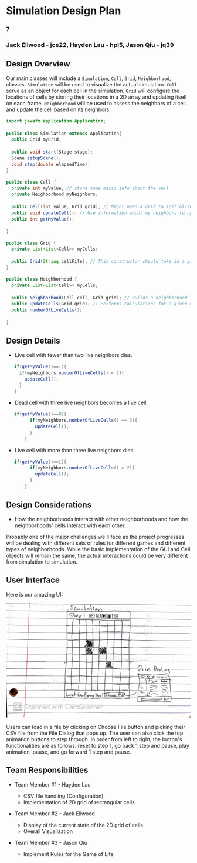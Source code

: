 # Simulation Design Plan
### 7
### Jack Ellwood - jce22, Hayden Lau - hpl5, Jason Qiu - jq39


## Design Overview

Our main classes will include a `Simulation`, `Cell`, `Grid`, `Neighborhood`, classes. `Simulation`
will be used to visualize the actual simulation.  `Cell` serve as an object for each cell in the
simulation. `Grid` will configure the locations of cells by storing their locations in a 2D array and
updating itself on each frame. `Neighborhood` will be used to assess the neighbors of a cell and update
the cell based on its neighbors.

```java
import javafx.application.Application;

public class Simulation extends Application{
  public Grid myGrid;

  public void start(Stage stage);
  Scene setupScene();
  void step(double elapsedTime);
}
```

```java
public class Cell {
  private int myValue; // store some basic info about the cell
  private Neighborhood myNeighbors;
  
  public Cell(int value, Grid grid); // Might need a grid to initialize its neighbors
  public void updateCell(); // Use information about my neighbors to update myself
  public int getMyValue();

}
```

```java
public class Grid {
  private List<List<Cell>> myCells;

  public Grid(String cellFile); // This constructor should take in a path to the csv file, doesn't necessarily have to be a String
}
```

```java
public class Neighborhood {
  private List<List<Cell>> myCells;

  public Neighborhood(Cell cell, Grid grid); // Builds a neighborhood for a given cell
  public updateCells(Grid grid); // Performs calculations for a given neighborhood and updates a grid
  public numberOfLiveCells();

}
```

## Design Details


 * Live cell with fewer than two live neighbors dies.
 ```java
    if(getMyValue()==1){
      if(myNeighbors.numberOfLiveCells() < 2){
        updateCell();
      }   
    }
 ```

* Dead cell with three live neighbors becomes a live cell.
 ```java
    if(getMyValue()==0){
          if(myNeighbors.numberOfLiveCells() == 3){
            updateCell();
          }   
        }
 ```

* Live cell with more than three live neighbors dies.
 ```java
    if(getMyValue()==1){
          if(myNeighbors.numberOfLiveCells() > 2){
            updateCell();
          }   
        }
 ```

## Design Considerations

* How the neighborhoods interact with other neighborhoods and how the neighborhoods' cells interact with each other.

 Probably one of the major challenges we'll face as the project progresses will be dealing with different
 sets of rules for different games and different types of neighborhoods.  While the basic implementation
 of the GUI and Cell objects will remain the same, the actual interactions could be very different
 from simulation to simulation.

## User Interface

Here is our amazing UI:

![sketch image](sketch_wireframe.jpg "UI Design")

Users can load in a file by clicking on Choose File button and picking their CSV file from the File
Dialog that pops up. The user can also click the top animation buttons to step through. In order from
left to right, the button's functionalities are as follows: reset to step 1, go back 1 step and pause, play
animation, pause, and go forward 1 step and pause.



## Team Responsibilities

 * Team Member #1 - Hayden Lau
    * CSV file handling (Configuration)
    * Implementation of 2D grid of rectangular cells
    
 * Team Member #2 - Jack Ellwood
    * Display of the current state of the 2D grid of cells
    * Overall Visualization
     
 * Team Member #3 - Jason Qiu
    * Implement Rules for the Game of Life